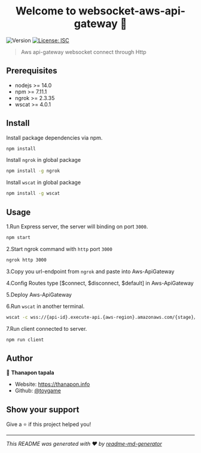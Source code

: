 <h1 align="center">Welcome to websocket-aws-api-gateway 👋</h1>
<p>
  <img alt="Version" src="https://img.shields.io/badge/version-1.0.0-blue.svg?cacheSeconds=2592000" />
  <a href="#" target="_blank">
    <img alt="License: ISC" src="https://img.shields.io/badge/License-ISC-yellow.svg" />
  </a>
</p>

> Aws api-gateway websocket connect through Http

## Prerequisites
- nodejs >= 14.0
- npm >= 7.11.1
- ngrok >= 2.3.35
- wscat >= 4.0.1

## Install
Install package dependencies via npm.
```sh
npm install
```
Install ```ngrok``` in global package
```sh
npm install -g ngrok
```
Install ```wscat``` in global package
```sh
npm install -g wscat
```
## Usage
1.Run Express server, the server will binding on port ```3000```.
```sh
npm start
```
2.Start ngrok command with ```http``` port ```3000```
```sh
ngrok http 3000
```
3.Copy you url-endpoint from ```ngrok``` and paste into Aws-ApiGateway

4.Config Routes type [$connect, $disconnect, $default] in Aws-ApiGateway

5.Deploy Aws-ApiGateway

6.Run ```wscat``` in another terminal.
```sh
wscat -c wss://{api-id}.execute-api.{aws-region}.amazonaws.com/{stage}/
```
7.Run client connected to server.
```sh
npm run client
```

## Author

👤 **Thanapon tapala**

* Website: https://thanapon.info
* Github: [@toygame](https://github.com/toygame)

## Show your support

Give a ⭐️ if this project helped you!

***
_This README was generated with ❤️ by [readme-md-generator](https://github.com/kefranabg/readme-md-generator)_
